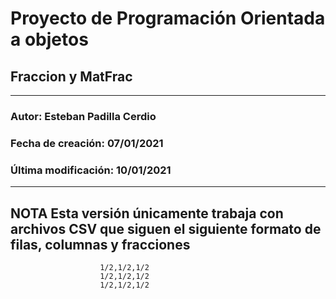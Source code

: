 # Proyecto de Programación Orientada a objetos

## Fraccion y MatFrac

---------------------------------------------------------------
  
### Autor: Esteban Padilla Cerdio
### Fecha de creación: 07/01/2021
### Última modificación: 10/01/2021

-----------------------------------------------------------

## NOTA Esta versión únicamente trabaja con archivos CSV que siguen el siguiente formato de filas, columnas y fracciones

                        1/2,1/2,1/2
                        1/2,1/2,1/2
                        1/2,1/2,1/2

